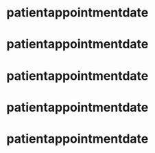 # patientappointmentdate
# patientappointmentdate
# patientappointmentdate
# patientappointmentdate
# patientappointmentdate
